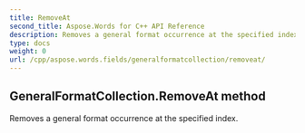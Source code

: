 ```yaml
---
title: RemoveAt
second_title: Aspose.Words for C++ API Reference
description: Removes a general format occurrence at the specified index. 
type: docs
weight: 0
url: /cpp/aspose.words.fields/generalformatcollection/removeat/
---
```

## GeneralFormatCollection.RemoveAt method


Removes a general format occurrence at the specified index. 

